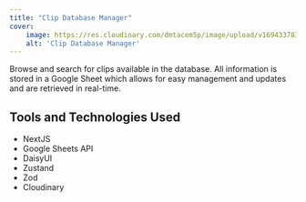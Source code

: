 ```yaml
---
title: "Clip Database Manager"
cover:
    image: https://res.cloudinary.com/dmtacem5p/image/upload/v1694337834/github/clip_manager_konark.webp
    alt: 'Clip Database Manager'
---
```

Browse and search for clips available in the database. All information is stored in a Google Sheet which allows for easy management and updates and are retrieved in real-time.

## Tools and Technologies Used

-   NextJS
-   Google Sheets API
-   DaisyUI
-   Zustand
-   Zod
-   Cloudinary
